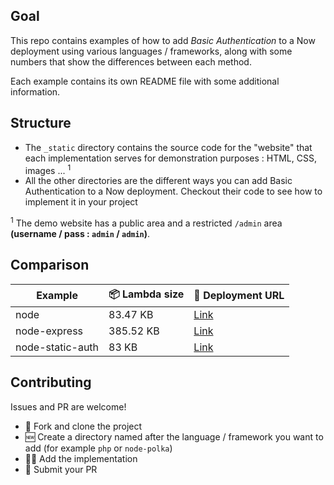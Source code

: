 ## Goal

This repo contains examples of how to add *Basic Authentication* to a Now deployment using various languages / frameworks, along with some numbers that show the differences between each method.

Each example contains its own README file with some additional information.

## Structure

- The `_static` directory contains the source code for the "website" that each implementation serves for demonstration purposes : HTML, CSS, images ... <sup>1</sup>
- All the other directories are the different ways you can add Basic Authentication to a Now deployment. Checkout their code to see how to implement it in your project

<sup>1</sup> The demo website has a public area and a restricted `/admin` area **(username / pass : `admin` / `admin`)**.

## Comparison

| Example          | 📦 Lambda size | 🔗 Deployment URL |
| ---------------- | -------------  | ---------------- |
| node             | 83.47 KB       | [Link](https://now-basic-auth-node.flawyte.now.sh) |
| node-express     | 385.52 KB      | [Link](https://now-basic-auth-node-express.flawyte.now.sh) |
| node-static-auth | 83 KB          | [Link](https://now-basic-auth-node-static-auth.flawyte.now.sh) |

## Contributing

Issues and PR are welcome!

* 🔀 Fork and clone the project
* 🆕 Create a directory named after the language / framework you want to add (for example `php` or `node-polka`)
* 👨‍💻 Add the implementation
* 🎉 Submit your PR
